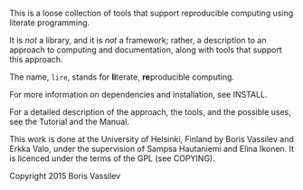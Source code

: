 This is a loose collection of tools that support reproducible
computing using literate programming.

It is *not* a library, and it is *not* a framework; rather, a
description to an approach to computing and documentation, along with
tools that support this approach.

The name, `lire`, stands for **li**terate, **re**producible computing.

For more information on dependencies and installation, see INSTALL.

For a detailed description of the approach, the tools, and the
possible uses, see the Tutorial and the Manual.

This work is done at the University of Helsinki, Finland by Boris Vassilev and Erkka Valo, under the supervision of Sampsa Hautaniemi and Elina Ikonen.
It is licenced under the terms of the GPL (see COPYING).

Copyright 2015 Boris Vassilev
